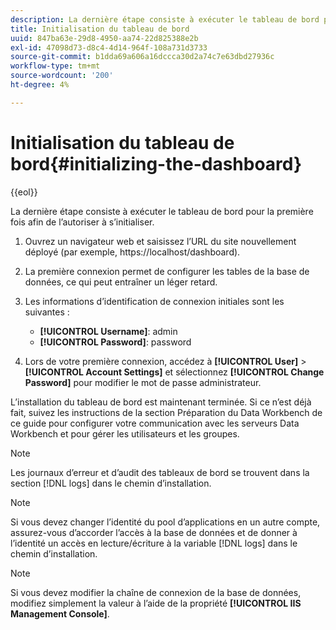 ```yaml
---
description: La dernière étape consiste à exécuter le tableau de bord pour la première fois afin de l’autoriser à s’initialiser.
title: Initialisation du tableau de bord
uuid: 847ba63e-29d8-4950-aa74-22d825388e2b
exl-id: 47098d73-d8c4-4d14-964f-108a731d3733
source-git-commit: b1dda69a606a16dccca30d2a74c7e63dbd27936c
workflow-type: tm+mt
source-wordcount: '200'
ht-degree: 4%

---
```


# Initialisation du tableau de bord{#initializing-the-dashboard}

{{eol}}

La dernière étape consiste à exécuter le tableau de bord pour la première fois afin de l’autoriser à s’initialiser.

1. Ouvrez un navigateur web et saisissez l’URL du site nouvellement déployé (par exemple, https://localhost/dashboard).
1. La première connexion permet de configurer les tables de la base de données, ce qui peut entraîner un léger retard.
1. Les informations d’identification de connexion initiales sont les suivantes :

   * **[!UICONTROL Username]**: admin
   * **[!UICONTROL Password]**: password

1. Lors de votre première connexion, accédez à **[!UICONTROL User]** > **[!UICONTROL Account Settings]** et sélectionnez **[!UICONTROL Change Password]** pour modifier le mot de passe administrateur.

L’installation du tableau de bord est maintenant terminée. Si ce n’est déjà fait, suivez les instructions de la section Préparation du Data Workbench de ce guide pour configurer votre communication avec les serveurs Data Workbench et pour gérer les utilisateurs et les groupes.

>[!NOTE]
>
>Les journaux d’erreur et d’audit des tableaux de bord se trouvent dans la section [!DNL logs] dans le chemin d’installation.

>[!NOTE]
>
>Si vous devez changer l’identité du pool d’applications en un autre compte, assurez-vous d’accorder l’accès à la base de données et de donner à l’identité un accès en lecture/écriture à la variable [!DNL logs] dans le chemin d’installation.

>[!NOTE]
>
>Si vous devez modifier la chaîne de connexion de la base de données, modifiez simplement la valeur à l’aide de la propriété **[!UICONTROL IIS Management Console]**.
